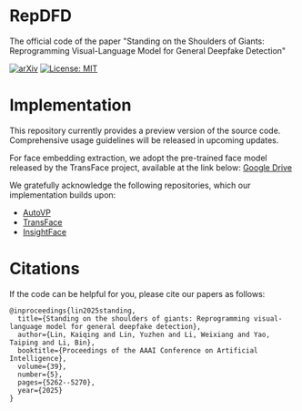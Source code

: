 # RepDFD
The official code of the paper "Standing on the Shoulders of Giants: Reprogramming Visual-Language Model for General Deepfake Detection"

[![arXiv](https://img.shields.io/badge/arXiv-2409.02664-b31b1b.svg)](https://arxiv.org)
[![License: MIT](https://img.shields.io/badge/License-MIT-yellow.svg)](https://opensource.org/licenses/MIT)

# Implementation
This repository currently provides a preview version of the source code. Comprehensive usage guidelines will be released in upcoming updates.

For face embedding extraction, we adopt the pre-trained face model released by the TransFace project, available at the link below:
[Google Drive](https://drive.google.com/file/d/1jXL_tidh9KqAS6MgeinIk2UNWmEaxfb0/view)


We gratefully acknowledge the following repositories, which our implementation builds upon:
- [AutoVP](https://github.com/IBM/AutoVP)
- [TransFace](https://github.com/DanJun6737/TransFace)
- [InsightFace](https://github.com/deepinsight/insightface)


# Citations
If the code can be helpful for you, please cite our papers as follows:
```
@inproceedings{lin2025standing,
  title={Standing on the shoulders of giants: Reprogramming visual-language model for general deepfake detection},
  author={Lin, Kaiqing and Lin, Yuzhen and Li, Weixiang and Yao, Taiping and Li, Bin},
  booktitle={Proceedings of the AAAI Conference on Artificial Intelligence},
  volume={39},
  number={5},
  pages={5262--5270},
  year={2025}
}
```


